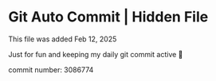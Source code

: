 # Git Auto Commit | Hidden File

This file was added Feb 12, 2025

Just for fun and keeping my daily git commit active 🤪

commit number: 3086774
